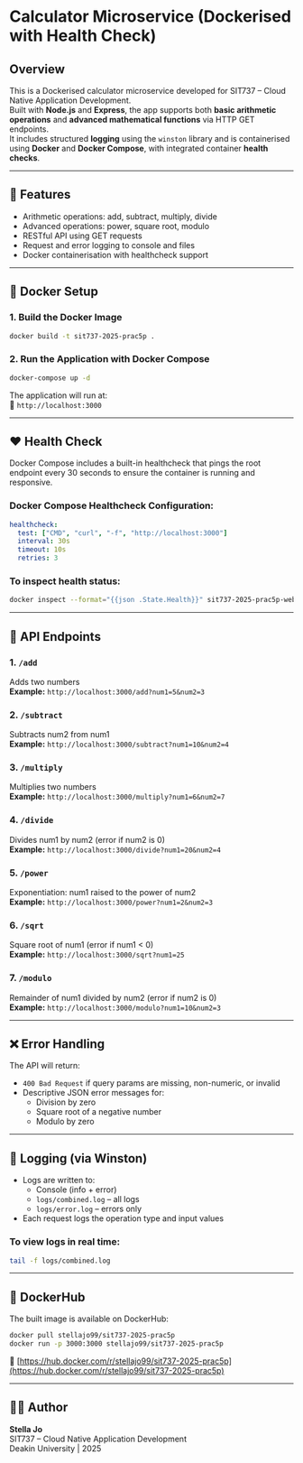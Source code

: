 # Calculator Microservice (Dockerised with Health Check)

## Overview

This is a Dockerised calculator microservice developed for SIT737 – Cloud Native Application Development.  
Built with **Node.js** and **Express**, the app supports both **basic arithmetic operations** and **advanced mathematical functions** via HTTP GET endpoints.  
It includes structured **logging** using the `winston` library and is containerised using **Docker** and **Docker Compose**, with integrated container **health checks**.

---

## 🚀 Features

- Arithmetic operations: add, subtract, multiply, divide
- Advanced operations: power, square root, modulo
- RESTful API using GET requests
- Request and error logging to console and files
- Docker containerisation with healthcheck support

---

## 🐳 Docker Setup

### 1. Build the Docker Image

```bash
docker build -t sit737-2025-prac5p .
```

### 2. Run the Application with Docker Compose

```bash
docker-compose up -d
```

The application will run at:  
📍 `http://localhost:3000`

---

## ❤️ Health Check

Docker Compose includes a built-in healthcheck that pings the root endpoint every 30 seconds to ensure the container is running and responsive.

### Docker Compose Healthcheck Configuration:

```yaml
healthcheck:
  test: ["CMD", "curl", "-f", "http://localhost:3000"]
  interval: 30s
  timeout: 10s
  retries: 3
```

### To inspect health status:

```bash
docker inspect --format="{{json .State.Health}}" sit737-2025-prac5p-web-1
```

---

## 🧮 API Endpoints

### 1. `/add`  
Adds two numbers  
**Example:** `http://localhost:3000/add?num1=5&num2=3`

### 2. `/subtract`  
Subtracts num2 from num1  
**Example:** `http://localhost:3000/subtract?num1=10&num2=4`

### 3. `/multiply`  
Multiplies two numbers  
**Example:** `http://localhost:3000/multiply?num1=6&num2=7`

### 4. `/divide`  
Divides num1 by num2 (error if num2 is 0)  
**Example:** `http://localhost:3000/divide?num1=20&num2=4`

### 5. `/power`  
Exponentiation: num1 raised to the power of num2  
**Example:** `http://localhost:3000/power?num1=2&num2=3`

### 6. `/sqrt`  
Square root of num1 (error if num1 < 0)  
**Example:** `http://localhost:3000/sqrt?num1=25`

### 7. `/modulo`  
Remainder of num1 divided by num2 (error if num2 is 0)  
**Example:** `http://localhost:3000/modulo?num1=10&num2=3`

---

## ❌ Error Handling

The API will return:
- `400 Bad Request` if query params are missing, non-numeric, or invalid
- Descriptive JSON error messages for:
  - Division by zero
  - Square root of a negative number
  - Modulo by zero

---

## 📜 Logging (via Winston)

- Logs are written to:
  - Console (info + error)
  - `logs/combined.log` – all logs
  - `logs/error.log` – errors only
- Each request logs the operation type and input values

### To view logs in real time:

```bash
tail -f logs/combined.log
```

---

## 🐳 DockerHub

The built image is available on DockerHub:

```bash
docker pull stellajo99/sit737-2025-prac5p
docker run -p 3000:3000 stellajo99/sit737-2025-prac5p
```

🔗 [https://hub.docker.com/r/stellajo99/sit737-2025-prac5p](https://hub.docker.com/r/stellajo99/sit737-2025-prac5p)

---

## 👩‍💻 Author

**Stella Jo**  
SIT737 – Cloud Native Application Development  
Deakin University | 2025